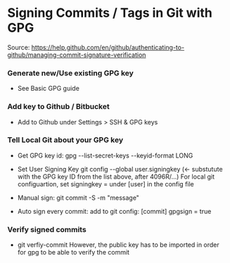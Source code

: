 # Signing Commits / Tags in Git with GPG

Source: https://help.github.com/en/github/authenticating-to-github/managing-commit-signature-verification

### Generate new/Use existing GPG key
- See Basic GPG guide

### Add key to Github / Bitbucket
- Add to Github under Settings > SSH & GPG keys

### Tell Local Git about your GPG key

- Get GPG key id:
	gpg --list-secret-keys --keyid-format LONG
	
- Set User Signing Key
	git config --global user.signingkey <keyid> (<- substutute with the GPG key ID from the list above, after 4096R/...)
	For local git configuartion, set signingkey = <keyid> under [user] in the config file
	
- Manual sign:
	git commit -S -m "message"
- Auto sign every commit:
	add to git config:
		[commit]
			gpgsign = true

### Verify signed commits
- git verfiy-commit <commit-hash>
	However, the public key has to be imported in order for gpg to be able to verify the commit